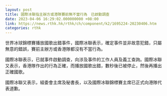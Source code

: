 ```yaml
---
layout: post
title: 國際冰聯指主辦方或港隊賽前無不當行為　已啟動調查
date: 2023-04-06 16:29:02.000000000 +08:00
link: https://news.rthk.hk/rthk/ch/component/k2/1695224-20230406.htm
categories: rthk
---
```


世界冰球錦標賽播放國歌出錯事件，國際冰聯表示，確定事件並非故意犯錯，只屬無意的錯誤，賽前主辦方或香港隊都沒有不當行為。

國際冰聯表示，已就事件啟動調查，向涉及事件的工作人員及義工查詢。國際冰聯又表示，香港隊作出的行為正確，而播放國歌出錯，數秒後已被停止，然後再播出正確國歌。

國際冰聯又表示，組委會主席及秘書長，以及國際冰聯錦標賽主席已正式向港隊代表道歉。
